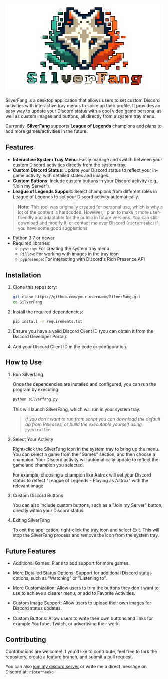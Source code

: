 ![SilverFang Logo](utils/silverfang.png)

SilverFang is a desktop application that allows users to set custom Discord activities with interactive tray menus to spice up their profile. It provides an easy way to update your Discord status with a cool video game persona, as well as custom images and buttons, all directly from a system tray menu.

Currently, **SilverFang** supports **League of Legends** champions and plans to add more games/activities in the future.

## Features

- **Interactive System Tray Menu**: Easily manage and switch between your custom Discord activities directly from the system tray.
- **Custom Discord Status**: Update your Discord status to reflect your in-game activity, with detailed states and images.
- **Custom Buttons**: Include custom buttons in your Discord activity (e.g., "Join my Server").
- **League of Legends Support**: Select champions from different roles in League of Legends to set your Discord activity automatically.

> **Note:** This tool was originally created for personal use, which is why a lot of the content is hardcoded. However, I plan to make it more user-friendly and adaptable for the public in future versions. You can still download and modify it, or contact me over Discord (`rioterneeko`) if you have some good suggestions.

- Python 3.7 or newer
- Required libraries:
  - `pystray`: For creating the system tray menu
  - `Pillow`: For working with images in the tray icon
  - `pypresence`: For interacting with Discord's Rich Presence API

## Installation

1. Clone this repository:

   ```bash
   git clone https://github.com/your-username/SilverFang.git
   cd SilverFang
   ```

2. Install the required dependencies:

    ```bash
    pip install -r requirements.txt
    ```

3. Ensure you have a valid Discord Client ID (you can obtain it from the Discord Developer Portal).

4. Add your Discord Client ID in the code or configuration.

## How to Use

1. Run Silverfang

    Once the dependencies are installed and configured, you can run the program by executing:

    ```bash
    python silverfang.py
    ```

    This will launch SilverFang, which will run in your system tray.

    >_if you don't want to run from script you can download the default ap from Releases, or build the executable yourself using `pyinstaller`._

2. Select Your Activity

    Right-click the SilverFang icon in the system tray to bring up the menu. You can select a game from the "Games" section, and then choose a champion. Your Discord activity will automatically update to reflect the game and champion you selected.

    For example, choosing a champion like Aatrox will set your Discord status to reflect "League of Legends - Playing as Aatrox" with the relevant image.

3. Custom Discord Buttons

    You can also include custom buttons, such as a "Join my Server" button, directly within your Discord status.

4. Exiting SilverFang

    To exit the application, right-click the tray icon and select Exit. This will stop the SilverFang process and remove the icon from the system tray.

## Future Features

- Additional Games: Plans to add support for more games.

- More Detailed Status Options: Support for additional Discord status options, such as "Watching" or "Listening to".

- More Customization: Allow users to trim the buttons they don't want to use to achieve a clearer menu, or add to Favorite Activities.

- Custom Image Support: Allow users to upload their own images for Discord status updates.

- Custom Buttons: Allow users to write their own buttons and links for example
    YouTube, Twitch, or advertising their work.

## Contributing

Contributions are welcome! If you'd like to contribute, feel free to fork the repository, create a feature branch, and submit a pull request.

You can also [join my discord server](https://discord.com/invite/2F7njSJeh7) or write me a direct message on Discord at: `rioterneeko`
